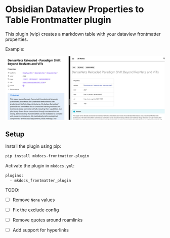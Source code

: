 # Obsidian Dataview Properties to Table Frontmatter plugin

This plugin (wip) creates a markdown table with your dataview frontmatter properties.


Example:

![Demo](docs/demo.png)

## Setup

Install the plugin using pip:

```sh
pip install mkdocs-frontmatter-plugin
```

Activate the plugin in `mkdocs.yml`:

```
plugins:
  - mkdocs_frontmatter_plugin
```

TODO:
- [ ] Remove `None` values
- [ ] Fix the exclude config
- [ ] Remove quotes around roamlinks
- [ ] Add support for hyperlinks


